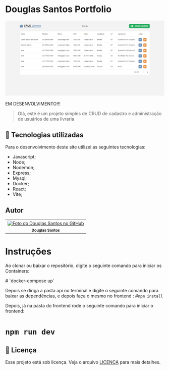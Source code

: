 # Douglas Santos Portfolio

![Resultado final do projeto](/preview/preview.png)

EM DESENVOLVIMENTO!!!

> Olá, esté é um projeto simples de CRUD de cadastro e administração de usuários de uma livraria

## 💼 Tecnologias utilizadas

Para o desenvolvimento deste site utilizei as seguintes tecnologias:

- Javascript;
- Node;
- Nodemon;
- Express;
- Mysql;
- Docker;
- React;
- Vite;

## Autor

<table>
  <tr>
    <td align="center">
      <a href="https://github.com/D0uglasSantos" title="Douglas Santos">
        <img src="https://avatars.githubusercontent.com/u/117314712?v=4" width="100px;" alt="Foto do Douglas Santos no GitHub"/><br>
        <sub>
          <b>Douglas Santos</b>
        </sub>
      </a>
    </td>
  </tr>
</table>

# Instruções

Ao clonar ou baixar o repositório, digite o seguinte comando para iniciar os Containers:
<p># `docker-compose up`</p>

Depois se diriga a pasta api no terminal e digite o seguinte comando para baixar as dependências, e depois faça o mesmo no frontend :
#`npm install`

Depois, já na pasta do frontend rode o seguinte comando para iniciar o frontend:

# `npm run dev`

## 📝 Licença

Esse projeto está sob licença. Veja o arquivo [LICENÇA](LICENSE.md) para mais detalhes.
